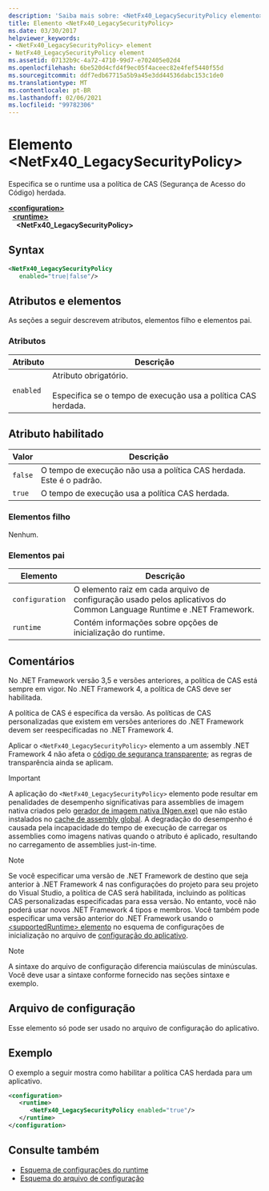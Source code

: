 ```yaml
---
description: 'Saiba mais sobre: <NetFx40_LegacySecurityPolicy elemento>'
title: Elemento <NetFx40_LegacySecurityPolicy>
ms.date: 03/30/2017
helpviewer_keywords:
- <NetFx40_LegacySecurityPolicy> element
- NetFx40_LegacySecurityPolicy element
ms.assetid: 07132b9c-4a72-4710-99d7-e702405e02d4
ms.openlocfilehash: 6be520d4cfd4f9ec05f4aceec82e4fef5440f55d
ms.sourcegitcommit: ddf7edb67715a5b9a45e3dd44536dabc153c1de0
ms.translationtype: MT
ms.contentlocale: pt-BR
ms.lasthandoff: 02/06/2021
ms.locfileid: "99782306"
---
```

# <a name="netfx40_legacysecuritypolicy-element"></a>Elemento \<NetFx40_LegacySecurityPolicy>

Especifica se o runtime usa a política de CAS (Segurança de Acesso do Código) herdada.

[**\<configuration>**](../configuration-element.md)\
&nbsp;&nbsp;[**\<runtime>**](runtime-element.md)\
&nbsp;&nbsp;&nbsp;&nbsp;**\<NetFx40_LegacySecurityPolicy>**  

## <a name="syntax"></a>Syntax

```xml
<NetFx40_LegacySecurityPolicy
   enabled="true|false"/>
```

## <a name="attributes-and-elements"></a>Atributos e elementos

As seções a seguir descrevem atributos, elementos filho e elementos pai.

### <a name="attributes"></a>Atributos

|Atributo|Descrição|
|---------------|-----------------|
|`enabled`|Atributo obrigatório.<br /><br /> Especifica se o tempo de execução usa a política CAS herdada.|

## <a name="enabled-attribute"></a>Atributo habilitado

|Valor|Descrição|
|-----------|-----------------|
|`false`|O tempo de execução não usa a política CAS herdada. Este é o padrão.|
|`true`|O tempo de execução usa a política CAS herdada.|

### <a name="child-elements"></a>Elementos filho

Nenhum.

### <a name="parent-elements"></a>Elementos pai

|Elemento|Descrição|
|-------------|-----------------|
|`configuration`|O elemento raiz em cada arquivo de configuração usado pelos aplicativos do Common Language Runtime e .NET Framework.|
|`runtime`|Contém informações sobre opções de inicialização do runtime.|

## <a name="remarks"></a>Comentários

No .NET Framework versão 3,5 e versões anteriores, a política de CAS está sempre em vigor. No .NET Framework 4, a política de CAS deve ser habilitada.

A política de CAS é específica da versão. As políticas de CAS personalizadas que existem em versões anteriores do .NET Framework devem ser reespecificadas no .NET Framework 4.

Aplicar o `<NetFx40_LegacySecurityPolicy>` elemento a um assembly .NET Framework 4 não afeta o [código de segurança transparente](../../../misc/security-transparent-code.md); as regras de transparência ainda se aplicam.

> [!IMPORTANT]
> A aplicação do `<NetFx40_LegacySecurityPolicy>` elemento pode resultar em penalidades de desempenho significativas para assemblies de imagem nativa criados pelo [gerador de imagem nativa (Ngen.exe)](../../../tools/ngen-exe-native-image-generator.md) que não estão instalados no [cache de assembly global](../../../app-domains/gac.md). A degradação do desempenho é causada pela incapacidade do tempo de execução de carregar os assemblies como imagens nativas quando o atributo é aplicado, resultando no carregamento de assemblies just-in-time.

> [!NOTE]
> Se você especificar uma versão de .NET Framework de destino que seja anterior à .NET Framework 4 nas configurações do projeto para seu projeto do Visual Studio, a política de CAS será habilitada, incluindo as políticas CAS personalizadas especificadas para essa versão. No entanto, você não poderá usar novos .NET Framework 4 tipos e membros. Você também pode especificar uma versão anterior do .NET Framework usando o [ \<supportedRuntime> elemento](../startup/supportedruntime-element.md) no esquema de configurações de inicialização no arquivo de [configuração do aplicativo](../../index.md).

> [!NOTE]
> A sintaxe do arquivo de configuração diferencia maiúsculas de minúsculas. Você deve usar a sintaxe conforme fornecido nas seções sintaxe e exemplo.

## <a name="configuration-file"></a>Arquivo de configuração

Esse elemento só pode ser usado no arquivo de configuração do aplicativo.

## <a name="example"></a>Exemplo

O exemplo a seguir mostra como habilitar a política CAS herdada para um aplicativo.

```xml
<configuration>
   <runtime>
      <NetFx40_LegacySecurityPolicy enabled="true"/>
   </runtime>
</configuration>
```

## <a name="see-also"></a>Consulte também

- [Esquema de configurações do runtime](index.md)
- [Esquema do arquivo de configuração](../index.md)
